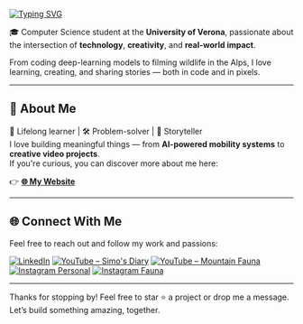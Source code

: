 <!--
  Typing Animation - Easily customizable!
  To customize, visit: https://readme-typing-svg.demolab.com/demo/
  Or edit the URL parameters below:
  - lines: Your text (URL encoded, use + for spaces, ; to separate multiple lines)
  - font: Font name (e.g., Fira+Code, Arial, Roboto)
  - size: Font size (e.g., 32, 40, 24)
  - color: Hex color without # (e.g., 2F81F7, FF0000)
  - pause: Pause duration in milliseconds (e.g., 1000 = 1 second)
  - duration: Typing speed in milliseconds
-->

<a href="https://git.io/typing-svg"><img src="https://readme-typing-svg.demolab.com?font=Fira+Code&weight=650&size=50&pause=1000&color=F74D02&width=435&lines=Hi%2C+I'm+Mattioli+Simone" alt="Typing SVG" /></a>

🎓 Computer Science student at the **University of Verona**, passionate about the intersection of **technology**, **creativity**, and **real-world impact**.

From coding deep-learning models to filming wildlife in the Alps, I love learning, creating, and sharing stories — both in code and in pixels.

---

## 🚀 About Me

🧠 Lifelong learner | 🛠️ Problem-solver | 🎥 Storyteller  
I love building meaningful things — from **AI-powered mobility systems** to **creative video projects**.  
If you're curious, you can discover more about me here:

👉 **[🌐 My Website](https://simo-hue.github.io/)**

---

## 🌐 Connect With Me

Feel free to reach out and follow my work and passions:

[![LinkedIn](https://img.shields.io/badge/LinkedIn-Simone%20Mattioli-blue?style=for-the-badge&logo=linkedin)](https://www.linkedin.com/in/simonemattioli2003/)
[![YouTube – Simo's Diary](https://img.shields.io/badge/YouTube-Simo's%20Diary-red?style=for-the-badge&logo=youtube)](https://www.youtube.com/@SimosDiary2003)
[![YouTube – Mountain Fauna](https://img.shields.io/badge/Mountain%20Fauna-YT-green?style=for-the-badge&logo=youtube)](https://www.youtube.com/@mountainfaunalover)
[![Instagram Personal](https://img.shields.io/badge/@simo___one-Instagram-purple?style=for-the-badge&logo=instagram)](https://www.instagram.com/simo___one/)
[![Instagram Fauna](https://img.shields.io/badge/@mountainfaunalover-Wildlife%20IG-orange?style=for-the-badge&logo=instagram)](https://www.instagram.com/mountainfaunalover/)

---

Thanks for stopping by! Feel free to star ⭐️ a project or drop me a message.  
Let’s build something amazing, together.
